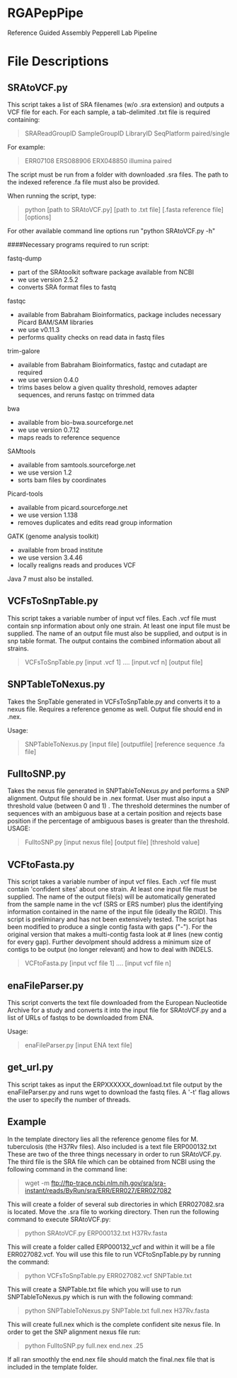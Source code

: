 RGAPepPipe
==========

Reference Guided Assembly Pepperell Lab Pipeline

File Descriptions
==================
SRAtoVCF.py
------------
This script takes a list of SRA filenames (w/o .sra extension) and outputs a VCF file for each. For each sample, a tab-delimited .txt file is required containing:

> SRAReadGroupID	SampleGroupID	LibraryID	SeqPlatform	paired/single

For example:

> ERR07108	ERS088906	ERX048850	illumina	paired

The script must be run from a folder with downloaded .sra files. The path to the indexed reference .fa file must also be provided.

When running the script, type:
> python [path to SRAtoVCF.py] [path to .txt file] [.fasta reference file] [options]

For other available command line options run "python SRAtoVCF.py -h"

####Necessary programs required to run script:

fastq-dump
  * part of the SRAtoolkit software package available from NCBI
  * we use version 2.5.2
  * converts SRA format files to fastq  

fastqc
  * available from Babraham Bioinformatics, package includes necessary Picard BAM/SAM libraries
  * we use v0.11.3
  * performs quality checks on read data in fastq files  

trim-galore
  * available from Babraham Bioinformatics, fastqc and cutadapt are required
  * we use version 0.4.0 
  * trims bases below a given quality threshold, removes adapter sequences, and reruns fastqc on trimmed data  

bwa
  * available from bio-bwa.sourceforge.net
  * we use version 0.7.12 
  * maps reads to reference sequence  

SAMtools
  * available from samtools.sourceforge.net 
  * we use version 1.2 
  * sorts bam files by coordinates  

Picard-tools
  * available from picard.sourceforge.net
  * we use version 1.138
  * removes duplicates and edits read group information  

GATK (genome analysis toolkit)
  * available from broad institute
  * we use version 3.4.46
  * locally realigns reads and produces VCF  

Java 7 must also be installed. 

VCFsToSnpTable.py
-----------------

This script takes a variable number of input vcf files. Each .vcf file must contain snp information about only one strain. At least one input file must be supplied. The name of an output file must also be supplied, and output is in snp table format. The output contains the combined information about all strains. 

> VCFsToSnpTable.py [input .vcf 1] .... [input.vcf n] [output file]


SNPTableToNexus.py
-----------------

Takes the SnpTable generated in VCFsToSnpTable.py and converts it to a nexus file. Requires a reference genome as well. Output file should end in .nex.   

Usage:  

> SNPTableToNexus.py [input file] [outputfile] [reference sequence .fa file]

FulltoSNP.py
------------
Takes the nexus file generated in SNPTableToNexus.py and performs a SNP alignment. Output file should be in .nex format. User must also input a threshold value (between 0 and 1) . The threshold determines the number of sequences with an ambiguous base at a certain position and rejects base position if the percentage of ambiguous bases is greater than the threshold.  
USAGE:

> FulltoSNP.py [input nexus file] [output file] [threshold value] 

VCFtoFasta.py
-------------
This script takes a variable number of input vcf files. Each .vcf file must contain 'confident sites' about one strain. At least one input file must be supplied. The name of the output file(s) will be automatically generated from the sample name in the vcf (SRS or ERS number) plus the identifying information contained in the name of the input file (ideally the RGID). This script is preliminary and has not been extensively tested. The script has been modified to produce a single contig fasta with gaps ("-"). For the original version that makes a multi-contig fasta look at # lines (new contig for every gap). Further devolpment should address a minimum size of contigs to be output (no longer relevant) and how to deal with INDELS.

> VCFtoFasta.py [input vcf file 1] .... [input vcf file n]

enaFileParser.py
----------------
This script converts the text file downloaded from the European Nucleotide Archive for a study and converts it into the input file for SRAtoVCF.py and a list of URLs of fastqs to be downloaded from ENA.

Usage:

> enaFileParser.py [input ENA text file]

get_url.py
---------
This script takes as input the ERPXXXXXX_download.txt file output by the enaFileParser.py and runs wget to download the fastq files. A '-t' flag allows the user to specify the number of threads.

Example
--------


In the template directory lies all the reference genome files for M. tuberculosis (the H37Rv files). Also included is a text file ERP000132.txt These are two of the three things necessary in order to run SRAtoVCF.py. The third file is the SRA file which can be obtained from NCBI using the following command in the command line:

> wget -m ftp://ftp-trace.ncbi.nlm.nih.gov/sra/sra-instant/reads/ByRun/sra/ERR/ERR027/ERR027082

This will create a folder of several sub directories in which ERR027082.sra is located. Move the .sra file to working directory. Then run the following command to execute SRAtoVCF.py:

> python SRAtoVCF.py ERP000132.txt H37Rv.fasta 

This will create a folder called ERP000132_vcf and within it will be a file ERR027082.vcf. You will use this file to run VCFtoSnpTable.py by running the command:

> python VCFsToSnpTable.py ERR027082.vcf SNPTable.txt

This will create a SNPTable.txt file which you will use to run SNPTableToNexus.py which is run with the following command:

> python SNPTableToNexus.py SNPTable.txt full.nex H37Rv.fasta

This will create full.nex which is the complete confident site nexus file. In order to get the SNP alignment nexus file run:

> python FulltoSNP.py full.nex end.nex .25

If all ran smoothly the end.nex file should match the final.nex file that is included in the template folder. 

